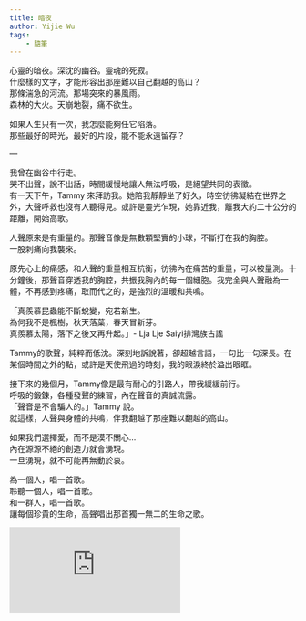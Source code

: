 ```yaml
---
title: 暗夜
author: Yijie Wu
tags:
    - 隨筆
---
```


心靈的暗夜。深沈的幽谷。靈魂的死寂。<br />
什麼樣的文字，才能形容出那座難以自己翻越的高山？<br />
那條湍急的河流。那場突來的暴風雨。<br />
森林的大火。天崩地裂，痛不欲生。

如果人生只有一次，我怎麼能夠任它陷落。<br />
那些最好的時光，最好的片段，能不能永遠留存？

—

我曾在幽谷中行走。<br />
哭不出聲，說不出話，時間緩慢地讓人無法呼吸，是絕望共同的表徵。<br />
有一天下午，Tammy 來拜訪我。她陪我靜靜坐了好久，時空彷彿凝結在世界之外，大聲呼救也沒有人聽得見。或許是靈光乍現，她靠近我，離我大約二十公分的距離，開始高歌。

人聲原來是有重量的。那聲音像是無數顆堅實的小球，不斷打在我的胸腔。<br />
一股刺痛向我襲來。

原先心上的痛感，和人聲的重量相互抗衡，彷彿內在痛苦的重量，可以被量測。十分鐘後，那聲音穿透我的胸腔，共振我胸內的每一個細胞。我完全與人聲融為一體，不再感到疼痛，取而代之的，是強烈的溫暖和共鳴。

「真羨慕昆蟲能不斷蛻變，宛若新生。<br />
為何我不是楓樹，秋天落葉，春天冒新芽。<br />
真羨慕太陽，落下之後又再升起。」- Lja Lje Saiyi排灣族古謠

Tammy的歌聲，純粹而低沈。深刻地訴說著，卻超越言語，一句比一句深長。在某個時間之外的點，或許是天使飛過的時刻，我的眼淚終於溢出眼眶。

接下來的幾個月，Tammy像是最有耐心的引路人，帶我緩緩前行。<br />
呼吸的鍛鍊，各種發聲的練習，內在聲音的真誠流露。<br />
「聲音是不會騙人的。」Tammy 說。<br />
就這樣，人聲與身體的共鳴，伴我翻越了那座難以翻越的高山。

如果我們選擇愛，而不是漠不關心... <br />
內在源源不絕的創造力就會湧現。<br />
一旦湧現，就不可能再無動於衷。

為一個人，唱一首歌。<br />
聆聽一個人，唱一首歌。<br />
和一群人，唱一首歌。<br />
讓每個珍貴的生命，高聲唱出那首獨一無二的生命之歌。

<div class="video-container">
    <iframe src="https://www.youtube.com/embed/sR4HFjIDsRc" frameborder="0" allowfullscreen class="video-player"></iframe>
</div>
